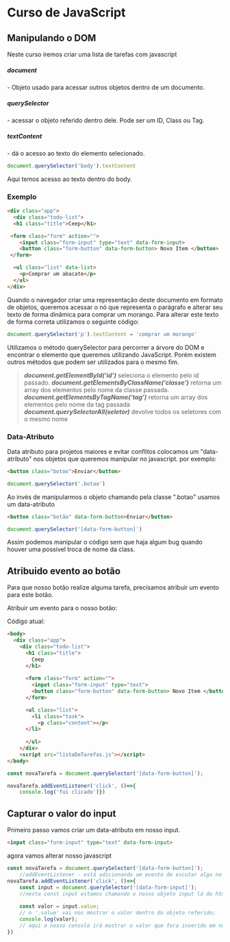 <h1>Curso de JavaScript</h1> 
<h2>Manipulando o DOM</h2>


<p>Neste curso iremos criar uma lista de tarefas com javascript</p>

<h5>document</h5> - Objeto usado para acessar outros objetos dentro de um documento.

<h5>querySelector</h5> - acessar o objeto referido dentro dele. Pode ser um ID, Class ou Tag.

<h5>textContent</h5> -  dá o acesso ao texto do elemento selecionado.


~~~javascript
document.querySelector('body').textContent
~~~
Aqui temos acesso ao texto dentro do body.


<h3>Exemplo</h3>

~~~html
<div class="app">
  <div class="todo-list">
  <h1 class="title">Ceep</h1>

 <form class="form" action="">
    <input class="form-input" type="text" data-form-input>
    <button class="form-button" data-form-button> Novo Item </button>
 </form>

  <ul class="list" data-list>
    <p>Comprar um abacate</p>
  </ul>
</div>
~~~

Quando o navegador criar uma representação deste documento em formato de objetos, queremos acessar o nó que representa o parágrafo e alterar seu texto de forma dinâmica para comprar um morango. Para alterar este texto de forma correta utilizamos o seguinte código:

~~~javascript
document.querySelector('p').textContent = 'comprar um morango'
~~~

Utilizamos o método querySelector para percorrer a árvore do DOM e encontrar o elemento que queremos utilizando JavaScript. Porém existem outros métodos que podem ser utilizados para o mesmo fim.

>***document.getElementById(‘id’)***  seleciona o elemento pelo id passado.
***document.getElementsByClassName(‘classe’)*** retorna um array dos elementos pelo nome da classe passada.
***document.getElementsByTagName(‘tag’)*** retorna um array dos elementos pelo nome da tag passada
***document.querySelectorAll(seletor)*** devolve todos os seletores com o mesmo nome

<h3>Data-Atributo</h3>
Data atributo para projetos maiores e evitar conflitos colocamos um "data-atributo" nos objetos que queremos manipular no javascript. por exemplo:

~~~html
<button class="botoo">Enviar</button>
~~~
~~~javascript
document.querySelector('.botao')
~~~

Ao invés de manipularmos o objeto chamando pela classe ".botao" usamos um data-atributo

~~~html
<button class="botão" data-form-button>Enviar</button>
~~~
~~~javascript
document.querySelector('[data-form-button]')
~~~

Assim podemos manipular o código sem que haja algum bug quando houver uma possivel troca de nome da class.

<h2>Atribuido evento ao botão</h2>

Para que nosso botão realize alguma tarefa, precisamos atribuir um evento para este botão.

Atribuir um evento para o nosso botão:

Código atual:

~~~html
<body>
  <div class="app">
    <div class="todo-list">
      <h1 class="title">
        Ceep
      </h1>
  
      <form class="form" action="">
        <input class="form-input" type="text">
        <button class="form-button" data-form-button> Novo Item </button>
      </form>

      <ul class="list"> 
        <li class="task">
          <p class="content"></p>
      </li>
      
      </ul>
    </div>
    <script src="listaDeTarefas.js"></script>
</body>
~~~

~~~javascript
const novaTarefa = document.querySelector('[data-form-button]');

novaTarefa.addEventListener('click', ()=>{
    console.log('fui clicado')})

~~~

<h2>Capturar o valor do input</h2>

Primeiro passo vamos criar um data-atributo em nosso input. 

~~~html
<input class="form-input" type="text" data-form-input>
~~~

agora vamos alterar nosso javascript

~~~javascript
const novaTarefa = document.querySelector('[data-form-button]');
    //addEventListener - está adicionando um evento de escutar algo no caso o evento é o 'click'
novaTarefa.addEventListener('click', ()=>{
    const input = document.querySelector('[data-form-input]');
    //nesta const input estamos chamando o nosso objeto input lá do html;
    
    const valor = input.value;
    // o '.value' vai nos mostrar o valor dentro do objeto referido;
    console.log(valor);
    // aqui o nosso console irá mostrar o valor que fora inserido em nosso input
})

~~~









